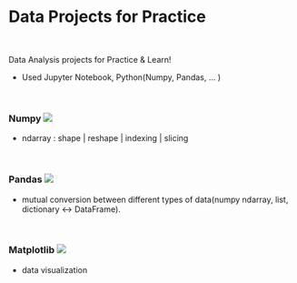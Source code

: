 # Data Projects for Practice
<br>

Data Analysis projects for Practice & Learn! 
- Used Jupyter Notebook, Python(Numpy, Pandas, ... ) 

<br>

### Numpy <img src="https://img.shields.io/badge/numpy-%23013243.svg?style=for-the-badge&logo=numpy&logoColor=white">
- ndarray : shape | reshape | indexing | slicing


<br>

### Pandas <img src="https://img.shields.io/badge/pandas-%23150458.svg?style=for-the-badge&logo=pandas&logoColor=white">
-  mutual conversion between different types of data(numpy ndarray, list, dictionary <-> DataFrame).


<br>

### Matplotlib <img src="https://img.shields.io/badge/matplotlib-9999FF?style=for-the-badge&logo=python&logoColor=white">
- data visualization
